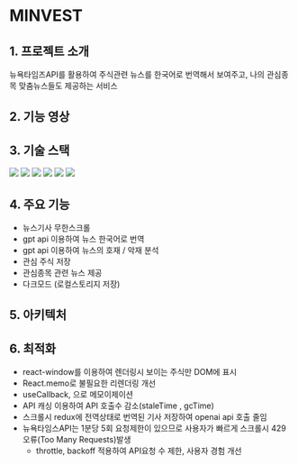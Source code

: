 # MINVEST

## 1. 프로젝트 소개
뉴욕타임즈API를 활용하여 주식관련 뉴스를 한국어로 번역해서 보여주고, 나의 관심종목 맞춤뉴스들도 제공하는 서비스

## 2. 기능 영상

## 3. 기술 스택
<img src="https://img.shields.io/badge/react-61DAFB?style=for-the-badge&logo=react&logoColor=black">
<img src="https://img.shields.io/badge/tailwindcss-06B6D4?style=for-the-badge&logo=tailwindcss&logoColor=white">
<img src="https://img.shields.io/badge/redux-764ABC?style=for-the-badge&logo=redux&logoColor=white"/>
<img src="https://img.shields.io/badge/reactquery-FF4154?style=for-the-badge&logo=reactquery&logoColor=white"/>
<img src="https://img.shields.io/badge/typescript-3178C6?style=for-the-badge&logo=typescript&logoColor=white"/>
<img src="https://img.shields.io/badge/firebase-DD2C00?style=for-the-badge&logo=firebase&logoColor=white"/>  

## 4. 주요 기능
* 뉴스기사 무한스크롤
* gpt api 이용하여 뉴스 한국어로 번역
* gpt api 이용하여 뉴스의 호재 / 악재 분석
* 관심 주식 저장
* 관심종목 관련 뉴스 제공
* 다크모드 (로컬스토리지 저장)  
## 5. 아키텍처

## 6. 최적화
* react-window를 이용하여 렌더링시 보이는 주식만 DOM에 표시
* React.memo로 불필요한 리렌더링 개선
* useCallback, 으로 메모이제이션
* API 캐싱 이용하여 API 호출수 감소(staleTime , gcTime)
* 스크롤시 redux에  전역상태로 번역된 기사 저장하여 openai api 호출 줄임
* 뉴욕타임스API는 1분당 5회 요청제한이 있으므로 사용자가 빠르게 스크롤시 429오류(Too Many Requests)발생
  * throttle, backoff 적용하여 API요청 수 제한, 사용자 경험 개선
